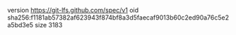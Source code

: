 version https://git-lfs.github.com/spec/v1
oid sha256:f1181ab57382af623943f874bf8a3d5faecaf9013b60c2ed90a76c5e2a5bd3e5
size 3183
